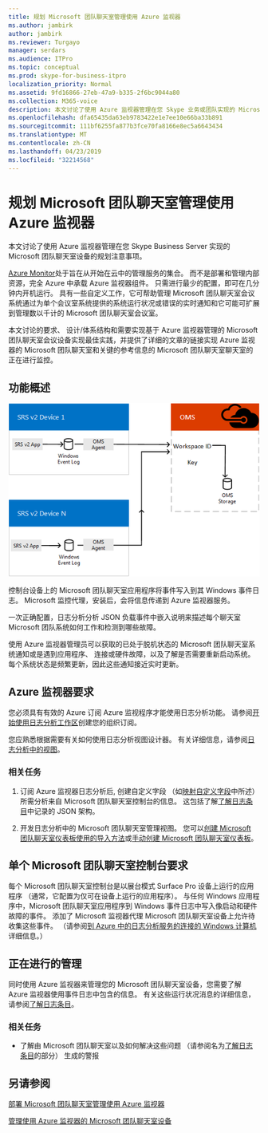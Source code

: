 ```yaml
---
title: 规划 Microsoft 团队聊天室管理使用 Azure 监视器
ms.author: jambirk
author: jambirk
ms.reviewer: Turgayo
manager: serdars
ms.audience: ITPro
ms.topic: conceptual
ms.prod: skype-for-business-itpro
localization_priority: Normal
ms.assetid: 9fd16866-27eb-47a9-b335-2f6bc9044a80
ms.collection: M365-voice
description: 本文讨论了使用 Azure 监视器管理在您 Skype 业务或团队实现的 Microsoft 团队聊天室设备的规划注意事项。
ms.openlocfilehash: dfa65435da63eb9783422e1e7ee10e66ba33b891
ms.sourcegitcommit: 111bf6255fa877b3fce70fa8166e8ec5a6643434
ms.translationtype: MT
ms.contentlocale: zh-CN
ms.lasthandoff: 04/23/2019
ms.locfileid: "32214568"
---
```

# <a name="plan-microsoft-teams-rooms-management-with-azure-monitor"></a>规划 Microsoft 团队聊天室管理使用 Azure 监视器
 
 本文讨论了使用 Azure 监视器管理在您 Skype Business Server 实现的 Microsoft 团队聊天室设备的规划注意事项。
  
[Azure Monitor](https://docs.microsoft.com/azure/azure-monitor/overview)处于旨在从开始在云中的管理服务的集合。 而不是部署和管理内部资源，完全 Azure 中承载 Azure 监视器组件。 只需进行最少的配置，即可在几分钟内开机运行。 具有一些自定义工作，它可帮助管理 Microsoft 团队聊天室会议系统通过为单个会议室系统提供的系统运行状况或错误的实时通知和它可能可扩展到管理数以千计的 Microsoft 团队聊天室会议室。
  
本文讨论的要求、 设计/体系结构和需要实现基于 Azure 监视器管理的 Microsoft 团队聊天室会议设备实现最佳实践，并提供了详细的文章的链接实现 Azure 监视器的 Microsoft 团队聊天室和关键的参考信息的 Microsoft 团队聊天室聊天室的正在进行监控。 
  
## <a name="functional-overview"></a>功能概述

![使用 Azure 监视器的 Microsoft 团队聊天室管理的关系图](../../media/3f2ae1b8-61ea-4cd6-afb4-4bd75ccc746a.png)
  
控制台设备上的 Microsoft 团队聊天室应用程序将事件写入到其 Windows 事件日志。 Microsoft 监控代理，安装后，会将信息传递到 Azure 监视器服务。 
  
一次正确配置，日志分析分析 JSON 负载事件中嵌入说明来描述每个聊天室 Microsoft 团队系统如何工作和检测到哪些故障。 
  
使用 Azure 监视器管理员可以获取的已处于脱机状态的 Microsoft 团队聊天室系统通知或是遇到应用程序、 连接或硬件故障，以及了解是否需要重新启动系统。 每个系统状态是频繁更新，因此这些通知接近实时更新。
  
## <a name="azure-monitor-requirements"></a>Azure 监视器要求

您必须具有有效的 Azure 订阅 Azure 监视程序才能使用日志分析功能。 请参阅[开始使用日志分析工作区](https://docs.microsoft.com/azure/azure-monitor/learn/quick-create-workspace)创建您的组织订阅。
  
您应熟悉根据需要有关如何使用日志分析视图设计器。 有关详细信息，请参阅[日志分析中的视图](https://docs.microsoft.com/azure/azure-monitor/platform/view-designer)。
  
### <a name="related-tasks"></a>相关任务

1. 订阅 Azure 监视器日志分析后, 创建自定义字段 （如[映射自定义字段](../../deploy/deploy-clients/azure-monitor.md#Custom_fields)中所述） 所需分析来自 Microsoft 团队聊天室控制台的信息。 这包括了解[了解日志条目](../../manage/skype-room-systems-v2/azure-monitor.md#understand-the-log-entries)中记录的 JSON 架构。
    
2. 开发日志分析中的 Microsoft 团队聊天室管理视图。 您可以[创建 Microsoft 团队聊天室仪表板使用的导入方法](../../deploy/deploy-clients/azure-monitor.md#create-a-microsoft-teams-rooms-dashboard-by-using-the-import-method)或[手动创建 Microsoft 团队聊天室仪表板](../../deploy/deploy-clients/azure-monitor.md#create-a-microsoft-teams-rooms-dashboard-manually)。
    
## <a name="individual-microsoft-teams-rooms-console-requirements"></a>单个 Microsoft 团队聊天室控制台要求

每个 Microsoft 团队聊天室控制台是以展台模式 Surface Pro 设备上运行的应用程序 （通常，它配置为仅可在设备上运行的应用程序）。 与任何 Windows 应用程序中，Microsoft 团队聊天室应用程序到 Windows 事件日志中写入像启动和硬件故障的事件。 添加了 Microsoft 监视器代理 Microsoft 团队聊天室设备上允许待收集这些事件。 （请参阅[到 Azure 中的日志分析服务的连接的 Windows 计算机](https://docs.microsoft.com/azure/azure-monitor/platform/agent-windows)详细信息。）
  
## <a name="ongoing-management"></a>正在进行的管理

同时使用 Azure 监视器来管理您的 Microsoft 团队聊天室设备，您需要了解 Azure 监视器使用事件日志中包含的信息。 有关这些运行状况消息的详细信息，请参阅[了解日志条目](../../manage/skype-room-systems-v2/azure-monitor.md#understand-the-log-entries)。
  
### <a name="related-tasks"></a>相关任务

- 了解由 Microsoft 团队聊天室以及如何解决这些问题 （请参阅名为[了解日志条目](../../manage/skype-room-systems-v2/azure-monitor.md#understand-the-log-entries)的部分） 生成的警报
    
## <a name="see-also"></a>另请参阅

[部署 Microsoft 团队聊天室管理使用 Azure 监视器](../../deploy/deploy-clients/azure-monitor.md)
  
[管理使用 Azure 监视器的 Microsoft 团队聊天室设备](../../manage/skype-room-systems-v2/azure-monitor.md)